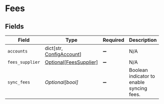 # Fees


## Fields

| Field                                                            | Type                                                             | Required                                                         | Description                                                      |
| ---------------------------------------------------------------- | ---------------------------------------------------------------- | ---------------------------------------------------------------- | ---------------------------------------------------------------- |
| `accounts`                                                       | dict[str, [ConfigAccount](../../models/shared/configaccount.md)] | :heavy_minus_sign:                                               | N/A                                                              |
| `fees_supplier`                                                  | [Optional[FeesSupplier]](../../models/shared/feessupplier.md)    | :heavy_minus_sign:                                               | N/A                                                              |
| `sync_fees`                                                      | *Optional[bool]*                                                 | :heavy_minus_sign:                                               | Boolean indicator to enable syncing fees.                        |